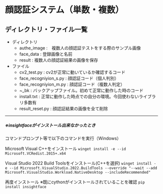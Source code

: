 # 顔認証システム（単数・複数）

## ディレクトリ・ファイル一覧

* ディレクトリ
  * authe_image :　複数人の顔認証テストをする際のサンプル画像
  * face_data : 登録画像と名前
  * result : 複数人の顔認証結果の画像を保存
* ファイル
  * cv2_test.py : cv2が正常に動いているか確認するコード
  * face_recogniyion_s.py : 顔認証コード（個人判別）
  * face_recogniyion_m.py : 顔認証コード（複数人判定）
  * ~_bk : バックアップファイル。初めて正常に動作した時のコード
  * install.txt : 正常に動作した時点での自分の環境。今回使わないライブラリ多数有
  * result_reset.py : 顔認証結果の画像を全て削除

***

##### ※insightfaceがインストール出来なかったとき

コマンドプロンプト等で以下のコマンドを実行（Windows）

 Microsoft Visual C++をインストール
`winget install -e --id Microsoft.VCRedist.2015+.x64`

 Visual Studio 2022 Build Toolsをインストール(C++を選択)
`winget install -e --id Microsoft.VisualStudio.2022.BuildTools --override "--wait --add Microsoft.VisualStudio.Workload.NativeDesktop --includeRecommended"`

再度インストール ※既にcythonがインストールされていることを確認
`pip install insightface`
